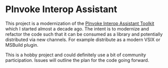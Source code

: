 # PInvoke Interop Assistant

This project is a modernization of the [PInvoke Interop Assistant Toolkit](http://clrinterop.codeplex.com/releases/view/14120) which I started almost a decade ago.  The intent is to modernize and refactor the code such that it can be consumed as a library and potentially distributed via new channels.  For example distribute as a modern VSIX or MSBuild plugin.

This is a hobby project and could definitely use a bit of community participation.  Issues will outline the plan for the code going forward.
